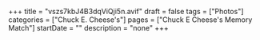 +++
title = "vszs7kbJ4B3dqViQji5n.avif"
draft = false
tags = ["Photos"]
categories = ["Chuck E. Cheese's"]
pages = ["Chuck E Cheese's Memory Match"]
startDate = ""
description = "none"
+++
